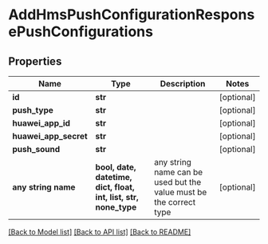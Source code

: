 # AddHmsPushConfigurationResponsePushConfigurations


## Properties
Name | Type | Description | Notes
------------ | ------------- | ------------- | -------------
**id** | **str** |  | [optional] 
**push_type** | **str** |  | [optional] 
**huawei_app_id** | **str** |  | [optional] 
**huawei_app_secret** | **str** |  | [optional] 
**push_sound** | **str** |  | [optional] 
**any string name** | **bool, date, datetime, dict, float, int, list, str, none_type** | any string name can be used but the value must be the correct type | [optional]

[[Back to Model list]](../README.md#documentation-for-models) [[Back to API list]](../README.md#documentation-for-api-endpoints) [[Back to README]](../README.md)


